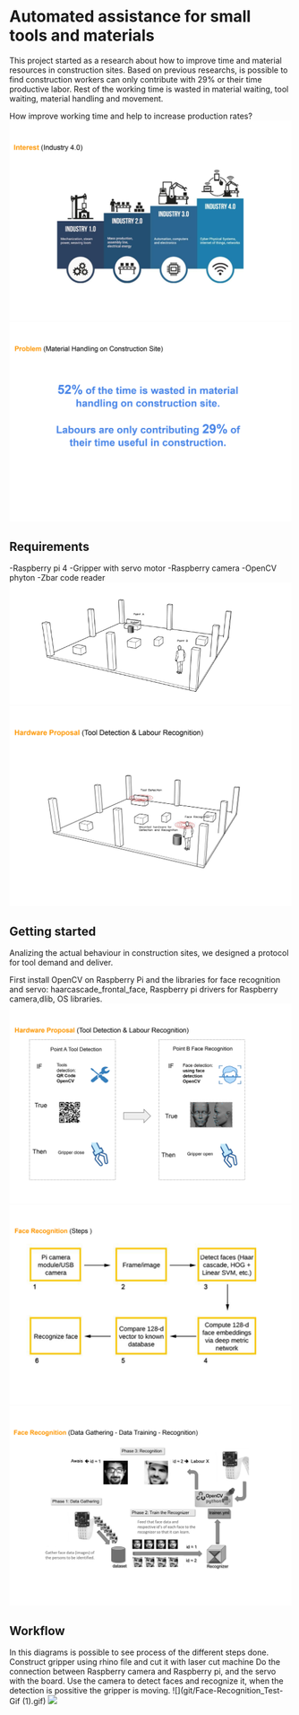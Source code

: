  
 # Automated assistance for small tools and materials 
 
 This project started as a research about how to improve time and material resources in construction sites.
 Based on previous researchs, is possible to find construction workers can only contribute  with 29% or their time productive labor. Rest of the working time
 is wasted in material waiting, tool waiting, material handling and movement.
 
 How improve working time and help to increase production rates?
  ![](git/1.jpg)
   ![](git/2.jpg)
 
 ## Requirements 
 
 -Raspberry pi 4 
 -Gripper with servo motor 
 -Raspberry camera
 -OpenCV phyton 
 -Zbar code reader 
  ![](git/Idea.gif)
  ![](git/4.jpg)
  
 ## Getting started 
 Analizing the actual behaviour in construction sites, we designed a protocol for tool demand and deliver.
 
 
 First install OpenCV on Raspberry Pi and the libraries for face recognition and servo: haarcascade_frontal_face, Raspberry pi drivers for Raspberry camera,dlib, OS libraries.
 ![](git/5.jpg)
 ![](git/6.jpg)
 ![](git/7.jpg)
 ## Workflow 
 In this diagrams is possible to see process of the different steps done.
 Construct gripper using rhino file and cut it with laser cut machine 
 Do the connection between Raspberry camera and Raspberry pi, and the servo with the board.
 Use the camera to detect faces and recognize it, when the detection is possitive the gripper is moving. 
 ![](git/Face-Recognition_Test-Gif (1).gif)
 ![](git/Face-Recognition_servo-Test.gif)
 
 
 
